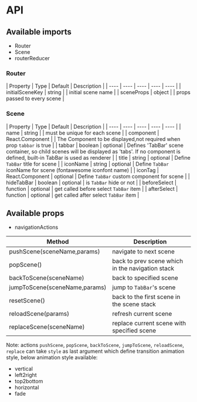 API
===

## Available imports

- Router
- Scene
- routerReducer


### Router

| Property | Type | Default | Description |
| ---- | ---- | ---- | ---- | ---- |
| initialSceneKey | string | | initial scene name |
| sceneProps | object | | props passed to every scene |


### Scene

| Property | Type | Default | Description |
| ---- | ---- | ---- | ---- | ---- |
| name | string | | must be unique for each scene |
| component | React.Component | | The Component to be displayed,not required when prop `tabbar` is true |
| tabbar | boolean | optional | Defines 'TabBar' scene container, so child scenes will be displayed as 'tabs'. If no component is defined, built-in TabBar is used as renderer |
| title | string | optional | Define `TabBar` title for scene |
| iconName | string | optional | Define `TabBar` iconName for scene (fontawesome iconfont name) |
| iconTag | React.Component | optional | Define `TabBar` custom component for scene |
| hideTabBar | boolean | optional | is `TabBar` hide or not | 
| beforeSelect | function | optional | get called before select `TabBar` item |
| afterSelect | function | optional | get called after select `TabBar` item |


## Available props

- navigationActions

| Method | Description |
| ---- | ---- |
| pushScene(sceneName,params) | navigate to next scene |
| popScene() | back to prev scene which in the navigation stack |
| backToScene(sceneName) | back to specified scene | 
| jumpToScene(sceneName,params) | jump to `TabBar`'s scene |
| resetScene() | back to the first scene in the scene stack |
| reloadScene(params) | refresh current scene |
| replaceScene(sceneName) | replace current scene with specified scene | 

Note: actions `pushScene`, `popScene`, `backToScene`, `jumpToScene`, `reloadScene`, `replace` can take `style` as last argument which define transition animation style,
below animation style available:

- vertical
- left2right
- top2bottom
- horizontal
- fade


